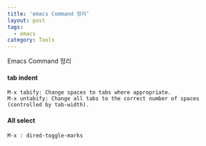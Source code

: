 ```yaml
---
title: 'emacs Command 정리'
layout: post
tags:
  - emacs
category: Tools
---
```

Emacs Command 정리

#### tab indent
	M-x tabify: Change spaces to tabs where appropriate.
	M-x untabify: Change all tabs to the correct number of spaces (controlled by tab-width).

#### All select
	M-x : dired-toggle-marks

